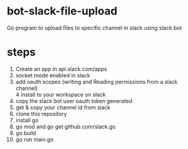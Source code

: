# bot-slack-file-upload
Go program to upload files to specific channel in slack using slack bot

# steps

1. Create an app in api.slack.com/apps </br>
2. socket mode enabled in slack </br>
3. add oauth scopes (writing and Reading permissions from a slack channel) </br>
4 install to your workspace on slack </br>
5. copy the slack bot user oauth token generated </br>
6. get & copy your channel id from slack </br>
7. clone this repository </br>
8. install go </br>
9. go mod and go get github.com/slack.go </br>
10. go build </br>
11. go run main.go </br>

